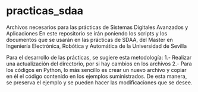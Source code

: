 # practicas_sdaa
Archivos necesarios para las prácticas de Sistemas Digitales Avanzados y Aplicaciones
En este repositorio se irán poniendo los scripts y los documentos que se usarán en las prácticas de SDAA, del Master en Ingeniería Electrónica, Robótica y Automática de la Universidad de Sevilla

Para el desarrollo de las prácticas, se sugiere esta metodología:
1.- Realizar una actualización del directorio, por si hay cambios en los archivos
2.- Para los códigos en Python, lo más sencillo es crear un nuevo archivo y copiar en él el código contenido en los ejemplos suministrados. De esta manera, se preserva el ejemplo y se pueden hacer las modificaciones que se desee.
